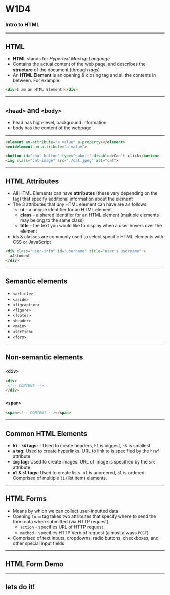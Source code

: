 
# W1D4
### Intro to HTML

---

## HTML

* **HTML** stands for _Hypertext Markup Language_
* Contains the actual content of the web page, and describes the **structure** of the document (through _tags_)
* An **HTML Element** is an opening & closing tag and all the contents in between. For example:

```html
<div>I am an HTML Element!</div>
```

---

## `<head>` and `<body>`
  
* head has high-level, background information
* body has the content of the webpage
  
---

```html
<element an-attribute="a value" a-property></element>
<voidelement an-attribute="a value">

<button id="cool-button" type="submit" disabled>Can't click</button>
<img class="cat-image" src="./cat.jpeg" alt="cat">
```

---

## HTML Attributes

* All HTML Elements can have **attributes** (these vary depending on the tag) that specify additional information about the element
* The 3 attributes that _any_ HTML element can have are as follows:
  * **id** - a unique identifier for an HTML element
  * **class** - a shared identifier for an HTML element (multiple elements may belong to the same class)
  * **title** - the text you would like to display when a user hovers over the element
* ids & classes are commonly used to select specific HTML elements with CSS or JavaScript

```html
<div class="user-info" id="username" title="user's username" >
  aAstudent
</div>
```

---

## Semantic elements

* `<article>`
* `<aside>`
* `<figcaption>`
* `<figure>`
* `<footer>`
* `<header>`
* `<main>`
* `<section>`
* `<form>`

---

## Non-semantic elements

### `<div>`

```html
<div>
 <!-- CONTENT -->
</div>
```

### `<span>`

```html
<span><!-- CONTENT --></span>
```

---

## Common HTML Elements

* **`h1` - `h6` tags:** - Used to create headers, `h1` is biggest, `h6` is smallest
* **`a` tag:** Used to create hyperlinks. URL to link to is specified by the `href` attribute
* **`img` tag:** Used to create images. URL of image is specified by the `src` attribute
* **`ul` & `ol` tags:** Used to create lists. `ul` is unordered, `ol` is ordered. Comprised of multiple `li` (list item) elements.

---

## HTML Forms

* Means by which we can collect user-inputted data
* Opening `form` tag takes two attributes that specify where to send the form data when submitted (via HTTP request)
  * `action` - specifies URL of HTTP request
  * `method` - specifies HTTP Verb of request (almost always `POST`)
* Comprised of text inputs, dropdowns, radio buttons, checkboxes, and other special input fields

---

## HTML Form Demo

---

## lets do it!
